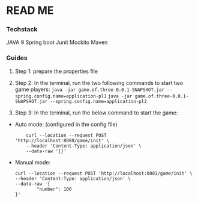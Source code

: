 
# READ ME

### Techstack
JAVA 9
Spring boot
Junit
Mockito
Maven

### Guides

1. Step 1: prepare the properties file
 2. Step 2:
 In the terminal, run the two following commands to start two game players:
 `java -jar game.of.three-0.0.1-SNAPSHOT.jar --spring.config.name=application-pl1`
`java -jar game.of.three-0.0.1-SNAPSHOT.jar --spring.config.name=application-pl2`

 3. Step 3:
In the terminal, run the below command to start the game:
 -  Auto mode: (configured in the config file)

		    curl --location --request POST 'http://localhost:8080/game/init' \
			--header 'Content-Type: application/json' \
			--data-raw '{}'



  - Manual mode:


	    curl --location --request POST 'http://localhost:8081/game/init' \
		--header 'Content-Type: application/json' \
		--data-raw '{
				"number": 100
		}'

